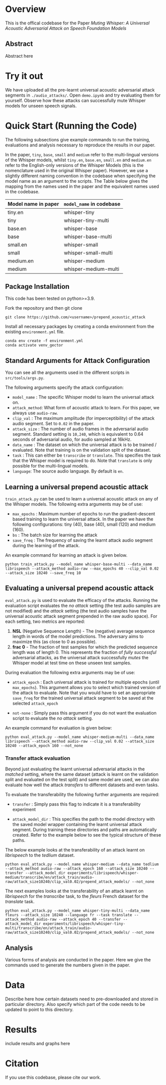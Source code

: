 # Overview

This is the offical codebase for the Paper _Muting Whisper: A Universal Acoustic Adversarial Attack on Speech Foundation Models_

## Abstract
Abstract here

# Try it out

We have uploaded all the pre-learnt universal acoustic adversarial attack segments in   `./audio_attacks/`. Open `demo.ipynb` and try evaluating them for yourself. Observe how these attacks can successfully mute Whisper models for unseen speech signals.

# Quick Start (Running the Code)


The following subsections give example commands to run the training, evaluations and analysis necessary to reproduce the results in our paper.

In the paper, `tiny`, `base`, `small` and `medium` refer to the multi-lingual versions of the Whisper models, whilst `tiny.en`, `base.en`, `small.en` and `medium.en` refer to the English-only versions of the Whisper Models (this is the nomenclature used in the original Whisper paper). However, we use a slightly different naming convention in the codebase when specifying the model name as an argument to the scripts. The Table below gives the mapping from the names used in the paper and the equivalent names used in the codebase.

| Model name in paper | `model_name` in codebase |
| --------------- | ------------------- |
| tiny.en | whisper-tiny |
| tiny | whisper-tiny-multi |
| base.en | whisper-base |
| base | whisper-base-multi |
| small.en | whisper-small |
| small | whisper-small-multi |
| medium.en | whisper-medium |
| medium | whisper-medium-multi |



## Package Installation

This code has been tested on python>=3.9.

Fork the repository and then git clone

`git clone https://github.com/<username>/prepend_acoustic_attack`


Install all necessary packages by creating a conda environment from the existing `environment.yml` file.

```
conda env create -f environment.yml
conda activate venv_gector
```

## Standard Arguments for Attack Configuration

You can see all the arguments used in the different scripts in `src/tools/args.py`.

The following arguments specify the attack configuration:

- `model_name` : The specific Whisper model to learn the universal attack on.
- `attack_method`: What form of acoustic attack to learn. For this paper, we always use `audio-raw`.
- `clip_val` : The maximum amplitude (for imperceptibility) of the attack audio segment. Set to `0.02` in the paper.
- `attack_size` : The number of audio frames in the adversarial audio segment. Standard setting is `10,240`, which is equivalent to 0.64 seconds of adversarial audio, for audio sampled at 16kHz.
- `data_name` : The dataset on which the universal attack is to be trained / evaluated. Note that training is on the validation split of the dataset.
- `task` : This can either be `transcribe` or `translate`. This specifies the task that the Whisper model is required to do. Note that `translate` is only possible for the multi-lingual models.
- `language`: The source audio language. By default is `en`.

## Learning a universal prepend acoustic attack

`train_attack.py` can be used to learn a universal acoustic attack on any of the Whisper models. The following extra arguments may be of use:

- `max_epochs` : Maximum number of epochs to run the gradient-descent based training to learn the universal attack. In the paper we have the following configurations: tiny (40), base (40), small (120) and medium (160).
- `bs` : The batch size for learning the attack
- `save_freq` : The frequency of saving the learnt attack audio segment during the learning of the attack.

An example command for learning an attack is given below.

`python train_attack.py --model_name whisper-base-multi --data_name librispeech --attack_method audio-raw --max_epochs 40 --clip_val 0.02 --attack_size 10240 --save_freq 10`

## Evaluating a universal prepend acoustic attack

`eval_attack.py` is used to evaluate the efficacy of the attacks. Running the evaluation script evaluates the _no attack_ setting (the test audio samples are not modified) and the _attack_ setting (the test audio samples have the universal acoustic attack segment prepended in the raw audio space). For each setting, two metrics are reported:

1. **NSL** (Negative Sequence Length) - The (negative) average sequence length in words of the model predictions. The adversary aims to maximize this (as close to 0 as possible).
2. **frac 0** - The fraction of test samples for which the predicted sequence length was of length 0. This represents the fraction of _fully successful_ adversarial attacks, as the universal attack successfully _mutes_ the Whisper model at test time on these unseen test samples.

During evaluation the following extra arguments may be of use:

- `attack_epoch` : Each universal attack is trained for multiple epochs (until `max_epochs`). This argument allows you to select which trained version of the attack to evaluate. Note that you would have to set an appropriate `save_freq` for the trained universal attack segment to be saved at the selected `attack_epoch`
  
- `not-none` : Simply pass this argument if you do not want the evaluation script to evaluate the _no attack_ setting.

An example command for evaluation is given below:

`python eval_attack.py --model_name whisper-medium-multi --data_name librispeech --attack_method audio-raw --clip_val 0.02 --attack_size 10240 --attack_epoch 160 --not_none`


### Transfer attack evaluation

Beyond just evaluating the learnt universal adversarial attacks in the _matched_ setting, where the same dataset (attack is learnt on the validation split and evaluated on the test split) and same model are used, we can also evaluate how well the attack _transfers_ to different datasets and even tasks.

To evaluate the transferability the following further arguments are required:

- `transfer` : Simply pass this flag to indicate it is a transferability experiment

- `attack_model_dir` : This specifies the path to the model directory with the saved model wrapper containing the learnt universal attack segment. During training these directories and paths are automatically created. Refer to the example below to see the typical structure of these paths.

The below example looks at the transferability of an attack learnt on _librispeech_ to the _tedlium_ dataset.

`python eval_attack.py --model_name whisper-medium --data_name tedlium --attack_method audio-raw --attack_epoch 160 --attack_size 10240 --transfer --attack_model_dir experiments/librispeech/whisper-medium/transcribe/en/attack_train/audio-raw/attack_size10240/clip_val0.02/prepend_attack_models/ --not_none`


The next examples looks at the transferability of an attack learnt on _librispeech_ for the _transcribe_ task, to the _fleurs_ French dataset for the _translate_ task.

`python eval_attack.py --model_name whisper-tiny-multi --data_name fleurs --attack_size 10240 --language fr --task translate --attack_method audio-raw --attack_epoch 40 --transfer --attack_model_dir experiments/librispeech/whisper-tiny-multi/transcribe/en/attack_train/audio-raw/attack_size10240/clip_val0.02/prepend_attack_models/ --not_none`


## Analysis

Various forms of analysis are conducted in the paper. Here we give the commands used to generate the numbers given in the paper.


# Data

Describe here how certain datasets need to pre-downloaded and stored in particular directory. Also specify which part of the code needs to be updated to point to this directory.

# Results

include results and graphs here


# Citation

If you use this codebase, please cite our work.
